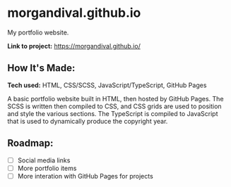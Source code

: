 # morgandival.github.io
My portfolio website.

**Link to project:** https://morgandival.github.io/

## How It's Made:

**Tech used:** HTML, CSS/SCSS, JavaScript/TypeScript, GitHub Pages

A basic portfolio website built in HTML, then hosted by GitHub Pages. The SCSS is written then compiled to CSS, and CSS grids are used to position and style the various sections. The TypeScript is compiled to JavaScript that is used to dynamically produce the copyright year.

## Roadmap:

- [ ] Social media links
- [ ] More portfolio items
- [ ] More interation with GitHub Pages for projects